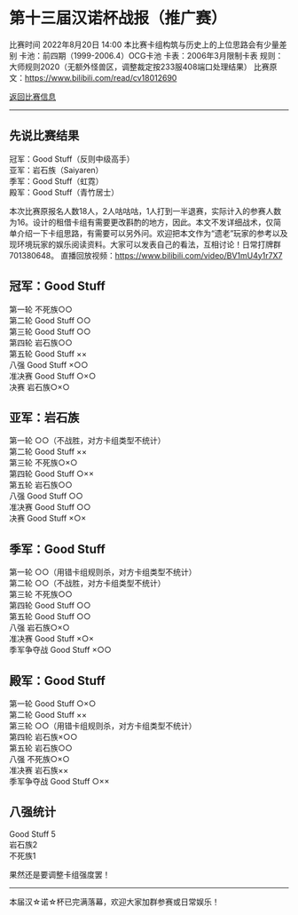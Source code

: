 # 第十三届汉诺杯战报（推广赛）

比赛时间 2022年8月20日 14:00
本比赛卡组构筑与历史上的上位思路会有少量差别
卡池：前四期（1999-2006.4）OCG卡池
卡表：2006年3月限制卡表
规则：大师规则2020（无额外怪兽区，调整裁定按233服408端口处理结果）
比赛原文：https://www.bilibili.com/read/cv18012690

[返回比赛信息](../../../Competitions.html)  

---

## 先说比赛结果

冠军：Good Stuff（反则中级高手）  
亚军：岩石族（Saiyaren）  
季军：Good Stuff（虹霓）  
殿军：Good Stuff（青竹居士）  

本次比赛原报名人数18人，2人咕咕咕，1人打到一半退赛，实际计入的参赛人数为16。设计的租借卡组有需要更改斟酌的地方，因此。本文不发详细战术，仅简单介绍一下卡组思路，有需要可以另外问。欢迎把本文作为“遗老”玩家的参考以及现环境玩家的娱乐阅读资料。大家可以发表自己的看法，互相讨论！日常打牌群701380648。
直播回放视频：https://www.bilibili.com/video/BV1mU4y1r7X7  

## 冠军：Good Stuff

第一轮 不死族○○  
第二轮 Good Stuff ○○  
第三轮 Good Stuff ○○  
第四轮 岩石族○○  
第五轮 Good Stuff ××  
八强 Good Stuff ×○○  
准决赛 Good Stuff ○×○  
决赛 岩石族○×○  

## 亚军：岩石族

第一轮 ○○（不战胜，对方卡组类型不统计）  
第二轮 Good Stuff ××  
第三轮 不死族○×○  
第四轮 Good Stuff ○××  
第五轮 岩石族○○  
八强 Good Stuff ○○  
准决赛 Good Stuff ○○  
决赛 Good Stuff ×○×  

## 季军：Good Stuff

第一轮 ○○（用错卡组规则杀，对方卡组类型不统计）  
第二轮 ○○（不战胜，对方卡组类型不统计）  
第三轮 不死族○○  
第四轮 Good Stuff ○○  
第五轮 Good Stuff ○○  
八强 岩石族○×○  
准决赛 Good Stuff ×○×  
季军争夺战 Good Stuff ×○○  

## 殿军：Good Stuff
第一轮 Good Stuff ○×○  
第二轮 Good Stuff ××  
第三轮 ○○（用错卡组规则杀，对方卡组类型不统计）  
第四轮 岩石族×○○  
第五轮 岩石族○○  
八强 不死族○×○  
准决赛 岩石族××  
季军争夺战 Good Stuff ○××  

## 八强统计
Good Stuff 5  
岩石族2  
不死族1  

果然还是要调整卡组强度罢！  

---

本届汉☆诺☆杯已完满落幕，欢迎大家加群参赛或日常娱乐！